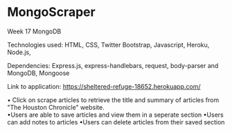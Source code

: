 # MongoScraper

Week 17 MongoDB

Technologies used: HTML, CSS, Twitter Bootstrap, Javascript, Heroku, Node.js, 

Dependencies: Express.js, express-handlebars, request, body-parser and MongoDB, Mongoose

Link to application: https://sheltered-refuge-18652.herokuapp.com/

• Click on scrape articles to retrieve the title and summary of articles from "The Houston Chronicle" website.  
•Users are able to save articles and view them in a seperate section
•Users can add notes to articles
•Users can delete articles from their saved section
